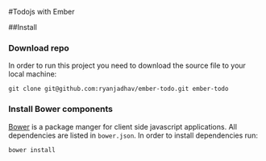 #Todojs with Ember

##Install

### Download repo
In order to run this project you need to download the source file to your local
machine:

    git clone git@github.com:ryanjadhav/ember-todo.git ember-todo

### Install Bower components
[Bower](https://github.com/bower/bower) is a package manger for client side
javascript applications. All dependencies are listed in `bower.json`. In order
to install dependencies run: 

    bower install

